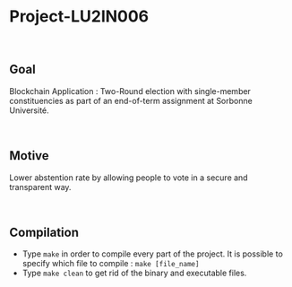 # Project-LU2IN006

<br/>

## Goal

Blockchain Application : Two-Round election with single-member constituencies as part of an end-of-term assignment at Sorbonne Université.

<br/>

## Motive

Lower abstention rate by allowing people to vote in a secure and transparent way.

<br/>

## Compilation

- Type `make` in order to compile every part of the project. It is possible to specify which file to compile : `make [file_name]`
- Type `make clean` to get rid of the binary and executable files. 
